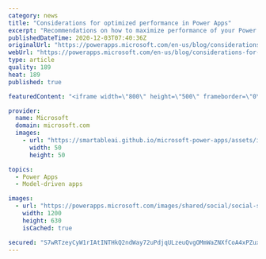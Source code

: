 ```yaml
---
category: news
title: "Considerations for optimized performance in Power Apps"
excerpt: "Recommendations on how to maximize performance of your Power Apps "
publishedDateTime: 2020-12-03T07:40:36Z
originalUrl: "https://powerapps.microsoft.com/en-us/blog/considerations-for-optimized-performance-in-power-apps/"
webUrl: "https://powerapps.microsoft.com/en-us/blog/considerations-for-optimized-performance-in-power-apps/"
type: article
quality: 189
heat: 189
published: true

featuredContent: "<iframe width=\"800\" height=\"500\" frameborder=\"0\" src=\"https://www.youtube.com/embed/jcKoqC9Vfmo\" allow=\"accelerometer; autoplay; encrypted-media; gyroscope; picture-in-picture\" allowfullscreen></iframe>"

provider:
  name: Microsoft
  domain: microsoft.com
  images:
    - url: "https://smartableai.github.io/microsoft-power-apps/assets/images/organizations/microsoft.com-50x50.jpg"
      width: 50
      height: 50

topics:
  - Power Apps
  - Model-driven apps

images:
  - url: "https://powerapps.microsoft.com/images/shared/social/social-share-post-ignite.png"
    width: 1200
    height: 630
    isCached: true

secured: "S7wRTzeyCyW1rIAtINTHkQ2ndWay72uPdjqULzeuQvgOMmWaZNXfCoA4xPZuxdoiy0ncevErdrnP1OysWf/jkiCbn68RoXhnpUR7eGYFsOx/7uyhUAHSPbKVAG04twLibGNsJYCgA32h8I+4ZQfiQxyQFhVlOQZV0Z8EQQk3LpTLnyBfAo2NP4dCE/LCKTVNAT4rau7DZZnjf1ta1Rk6kQ1C/FM5l0synuuRWuD24DdqaZ6tP5g9U9mhxx4Gj/yRAf3+XTeGkqIusUY9TLOUHZnROzbKxhT1D98MySARAQh6bq0xNxyv3yqTBziIioq1il+LsitlWYtCyiN09/q7wFCEi4BMlWWwvdbhh0nbEluw4iJmvUQaNMB1PtiifUfAbfz7VRfUVlCaGTNTXrw3as+kL1TeLg6HJsgOt/koU5jUAojT2swtVFi19gC4vETPYLeXGktt1ri2BWFI68kPZw==;3pRuwlqPhJ6dQDrIY3eVZA=="
---
```


